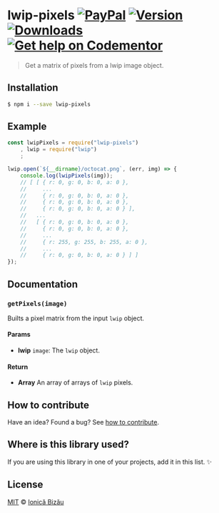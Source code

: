 # lwip-pixels [![PayPal](https://img.shields.io/badge/%24-paypal-f39c12.svg)][paypal-donations] [![Version](https://img.shields.io/npm/v/lwip-pixels.svg)](https://www.npmjs.com/package/lwip-pixels) [![Downloads](https://img.shields.io/npm/dt/lwip-pixels.svg)](https://www.npmjs.com/package/lwip-pixels) [![Get help on Codementor](https://cdn.codementor.io/badges/get_help_github.svg)](https://www.codementor.io/johnnyb?utm_source=github&utm_medium=button&utm_term=johnnyb&utm_campaign=github)

> Get a matrix of pixels from a lwip image object.

## Installation

```sh
$ npm i --save lwip-pixels
```

## Example

```js
const lwipPixels = require("lwip-pixels")
    , lwip = require("lwip")
    ;

lwip.open(`${__dirname}/octocat.png`, (err, img) => {
    console.log(lwipPixels(img));
    // [ [ { r: 0, g: 0, b: 0, a: 0 },
    //     ...
    //     { r: 0, g: 0, b: 0, a: 0 },
    //     { r: 0, g: 0, b: 0, a: 0 },
    //     { r: 0, g: 0, b: 0, a: 0 } ],
    //   ...
    //   [ { r: 0, g: 0, b: 0, a: 0 },
    //     { r: 0, g: 0, b: 0, a: 0 },
    //     ...
    //     { r: 255, g: 255, b: 255, a: 0 },
    //     ...
    //     { r: 0, g: 0, b: 0, a: 0 } ] ]
});
```

## Documentation

### `getPixels(image)`
Builts a pixel matrix from the input `lwip` object.

#### Params
- **lwip** `image`: The `lwip` object.

#### Return
- **Array** An array of arrays of `lwip` pixels.

## How to contribute
Have an idea? Found a bug? See [how to contribute][contributing].

## Where is this library used?
If you are using this library in one of your projects, add it in this list. :sparkles:

## License

[MIT][license] © [Ionică Bizău][website]

[paypal-donations]: https://www.paypal.com/cgi-bin/webscr?cmd=_s-xclick&hosted_button_id=RVXDDLKKLQRJW
[donate-now]: http://i.imgur.com/6cMbHOC.png

[license]: http://showalicense.com/?fullname=Ionic%C4%83%20Biz%C4%83u%20%3Cbizauionica%40gmail.com%3E%20(http%3A%2F%2Fionicabizau.net)&year=2016#license-mit
[website]: http://ionicabizau.net
[contributing]: /CONTRIBUTING.md
[docs]: /DOCUMENTATION.md